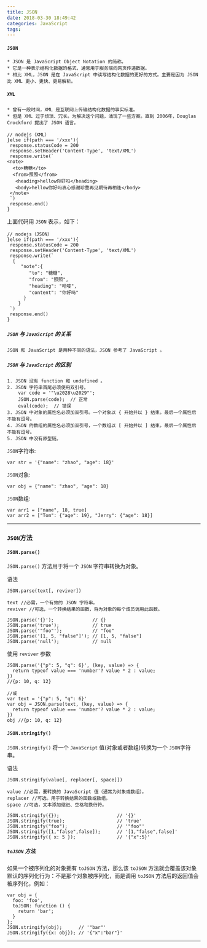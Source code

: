 ```yaml
---
title: JSON
date: 2018-03-30 18:49:42
categories: JavaScript
tags:
---
```


#### `JSON`

	* JSON 是 JavaScript Object Notation 的简称。
	* 它是一种表示结构化数据的格式，通常用于服务端向网页传递数据。
	* 相比 XML，JSON 是在 JavaScript 中读写结构化数据的更好的方式。主要是因为 JSON 比 XML 更小、更快、更易解析。

##### `XML`

	* 曾有一段时间，XML 是互联网上传输结构化数据的事实标准。
	* 但是 XML 过于烦琐、冗长。为解决这个问题，涌现了一些方案。直到 2006年，Douglas Crockford 提出了 JSON 语言。

```	    
// nodejs（XML）
}else if(path === '/xxx'){
 response.statusCode = 200
 response.setHeader('Content-Type', 'text/XML')
 response.write(`
<note>
  <to>糖糖</to>
  <from>照照</from>
   <heading>hellow你好吗</heading>
   <body>hellow你好吗衷心感谢珍重再见期待再相逢</body>
 </note>
 `)
 response.end()
}
```

上面代码用 `JSON` 表示，如下：
	
```   
// nodejs（JSON）
}else if(path === '/xxx'){
 response.statusCode = 200
 response.setHeader('Content-Type', 'text/XML')
 response.write(`
  {
     "note":{
        "to": "糖糖",
        "from": "照照",
        "heading": "哈喽",
        "content": "你好吗"
      }
    }
 `)
 response.end()
}
```

##### `JSON` 与 `JavaScript` 的关系

	JSON 和 JavaScript 是两种不同的语法，JSON 参考了 JavaScript 。

##### `JSON` 与 `JavaScript` 的区别

	1. JSON 没有 function 和 undefined 。
	2. JSON 字符串首尾必须使用双引号。
		var code = '"\u2028\u2029"';
		JSON.parse(code);  // 正常
		eval(code);  // 错误
	3. JSON 中对象的属性名必须加双引号。一个对象以 { 开始并以 } 结束。最后一个属性后不能有逗号。		 
	4. JSON 的数组的属性名必须加双引号，一个数组以 [ 开始并以 ] 结束。最后一个属性后不能有逗号。	
	5. JSON 中没有原型链。

`JSON`字符串:

	var str = '{"name": "zhao", "age": 18}'

`JSON`对象:

	var obj = {"name": "zhao", "age": 18}

`JSON`数组:

	var arr1 = ["name", 18, true]
	var arr2 = ["Tom": {"age": 19}, "Jerry": {"age": 18}]

---

### `JSON`方法

#### `JSON.parse()`

`JSON.parse()` 方法用于将一个 `JSON` 字符串转换为对象。

语法

	JSON.parse(text[, reviver])
	
	text //必需，一个有效的 JSON 字符串。
	reviver //可选，一个转换结果的函数，将为对象的每个成员调用此函数。

```
JSON.parse('{}');              // {}
JSON.parse('true');            // true
JSON.parse('"foo"');           // "foo"
JSON.parse('[1, 5, "false"]'); // [1, 5, "false"]
JSON.parse('null');            // null
```

使用 `reviver` 参数

	JSON.parse('{"p": 5, "q": 6}', (key, value) => {
	  return typeof value === 'number'? value * 2 : value;   
	})
	//{p: 10, q: 12}
	
	//或
	var text = '{"p": 5, "q": 6}'
	var obj = JSON.parse(text, (key, value) => {
	  return typeof value === 'number'? value * 2 : value;   
	})
	obj //{p: 10, q: 12}
	
	
#### `JSON.stringify()`

`JSON.stringify()` 将一个 `JavaScript` 值(对象或者数组)转换为一个 `JSON`字符串。
 
语法

	JSON.stringify(value[, replacer[, space]])
	
	value //必需，要转换的 JavaScript 值（通常为对象或数组）。
	replacer //可选。用于转换结果的函数或数组。
	space //可选，文本添加缩进、空格和换行符。
 
```
JSON.stringify({});                		// '{}'
JSON.stringify(true);                   // 'true'
JSON.stringify("foo");                  // '"foo"'
JSON.stringify([1,"false",false]);      // '[1,"false",false]'
JSON.stringify({ x: 5 });               // '{"x":5}'
```
 
##### `toJSON` 方法

如果一个被序列化的对象拥有 `toJSON` 方法，那么该 `toJSON` 方法就会覆盖该对象默认的序列化行为：不是那个对象被序列化，而是调用 `toJSON` 方法后的返回值会被序列化，例如：

	var obj = {
	  foo: 'foo',
	  toJSON: function () {
	    return 'bar';
	  }
	};
	JSON.stringify(obj);      // '"bar"'
	JSON.stringify({x: obj}); // '{"x":"bar"}'
	
---	
